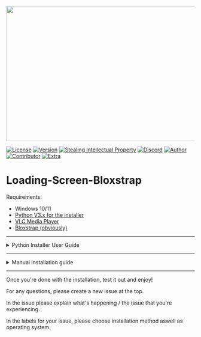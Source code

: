 <p align="center">
    <img src="https://i.ibb.co/bgsKbPF/image.png" width="640" height="360">
</p>

[![License](https://img.shields.io/badge/License-MIT-lime)](./LICENSE)
[![Version](https://img.shields.io/badge/Version-1.0-purple)]()
[![Stealing Intellectual Property](https://img.shields.io/badge/Based_on-Bloxstrap-591ac7)](https://github.com/pizzaboxer/bloxstrap)
[![Discord](https://img.shields.io/badge/Discord-Original_thread-blue)](https://discord.com/channels/1099468797410283540/1260503953234329662)
[![Author](https://img.shields.io/badge/Author-Krao-darkblue)](https://github.com/KraoESPfan1n)
[![Contributor](https://img.shields.io/badge/Contributor-HxLL-darkred)](https://github.com/hxll-f)
[![Extra](https://img.shields.io/badge/I_am-_very_tired-black)](https://www.youtube.com/watch?v=dQw4w9WgXcQ)

# Loading-Screen-Bloxstrap

Requirements:
- Windows 10/11
- [Python V3.x for the installer](https://www.python.org/downloads/)
- [VLC Media Player](https://www.videolan.org/vlc/)
- [Bloxstrap (obviously)](https://github.com/pizzaboxer/bloxstrap)
---
<details>
<summary>Python Installer User Guide</summary>

## Required Libraries

Before running the script, ensure you have the necessary libraries installed. Use the following command to install them if they are not already available:

```
pip install pillow
```

## Steps to use `installer.py`

### Preparation

- Ensure you have the `installer.py` file on your computer.- Have a video file ready that you want to use as a loading screen.

### Running the Script

1. Open a terminal or command prompt.
2. Navigate to the directory where `installer.py` is located.
3. Run the script with the command:
    ```bash
    python installer.py
    ```

### Installing or Changing the Loading Screen

1. Click on **Install/Change**.
2. Select the video file you want to use as a loading screen.
3. If VLC is not found, you will be given the option to install it or manually select its location.

### Reviewing the Logs

1. After each operation, a window with the installation logs will be displayed.
2. Review this information to ensure everything has been done correctly.

## Additional Notes

- The script currents supports English, Spanish and German.
- If you encounter any issues, check the logs for more information about what might have gone wrong.
- Any error that the console presents can be reported in the repository.

</details>

---
<!-- Manual installation guide -->
<details>
<summary>Manual installation guide</summary>
For the people that just don't like it the easy way...

# Script Setup
1. Download the "Intro.ps1" file
2. Open it in the text editor of your choice
3. At the top, replace [INSERT VIDEO PATH] with the file path to your video
4. If your VLC Media Player is in (x86) then add it into the $vlcPath vairable
5. Save the file

# Integration Setup Guide
1. Open Bloxstrap Menu
2. Scroll down to "Custom Integrations"
3. Click "New"
4. Set this as the Application Location: `C:\Windows\System32\WindowsPowerShell\v1.0\powershell.exe`
5. In the Launch Arguments, add this: `powershell -ExecutionPolicy Bypass -File ` and add the Path to the .ps1 file after it
6. Click "Save"
</details>

---

<!-- End of README -->

Once you're done with the installation, test it out and enjoy!

For any questions, please create a new issue at the top.

In the issue please explain what's happening / the issue that you're experiencing.

In the labels for your issue, please choose installation method aswell as operating system.
